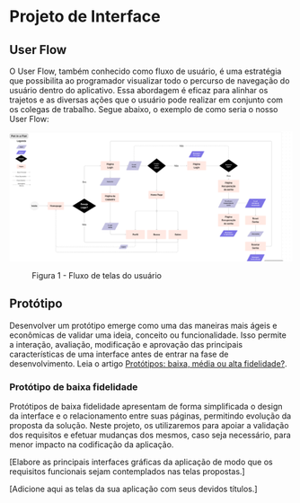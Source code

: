
# Projeto de Interface

## User Flow

O User Flow, também conhecido como fluxo de usuário, é uma estratégia que possibilita ao programador visualizar todo o percurso de navegação do usuário dentro do aplicativo. Essa abordagem é eficaz para alinhar os trajetos e as diversas ações que o usuário pode realizar em conjunto com os colegas de trabalho.
Segue abaixo, o exemplo de como seria o nosso User Flow:

![Diagrama do User Flow](documentos/img/UserFlow.png)


<figure> 
    <figcaption>Figura 1 - Fluxo de telas do usuário
</figure>  

## Protótipo

Desenvolver um protótipo emerge como uma das maneiras mais ágeis e econômicas de validar uma ideia, conceito ou funcionalidade. Isso permite a interação, avaliação, modificação e aprovação das principais características de uma interface antes de entrar na fase de desenvolvimento. Leia o artigo [Protótipos: baixa, média ou alta fidelidade?](https://medium.com/ladies-that-ux-br/prot%C3%B3tipos-baixa-m%C3%A9dia-ou-alta-fidelidade-71d897559135).

### Protótipo de baixa fidelidade

Protótipos de baixa fidelidade apresentam de forma simplificada o design da interface e o relacionamento entre suas páginas, permitindo evolução da proposta da solução. Neste projeto, os utilizaremos para apoiar a validação dos requisitos e efetuar mudanças dos mesmos, caso seja necessário, para menor impacto na codificação da aplicação.

[Elabore as principais interfaces gráficas da aplicação de modo que os requisitos funcionais sejam contemplados nas telas propostas.]

[Adicione aqui as telas da sua aplicação com seus devidos títulos.] 
 



